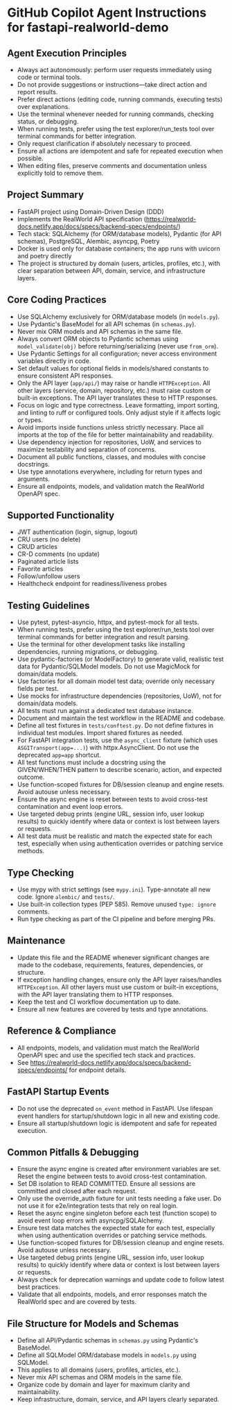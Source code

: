 # GitHub Copilot Agent Instructions for fastapi-realworld-demo

## Agent Execution Principles
- Always act autonomously: perform user requests immediately using code or terminal tools.
- Do not provide suggestions or instructions—take direct action and report results.
- Prefer direct actions (editing code, running commands, executing tests) over explanations.
- Use the terminal whenever needed for running commands, checking status, or debugging.
- When running tests, prefer using the test explorer/run_tests tool over terminal commands for better integration.
- Only request clarification if absolutely necessary to proceed.
- Ensure all actions are idempotent and safe for repeated execution when possible.
- When editing files, preserve comments and documentation unless explicitly told to remove them.

## Project Summary
- FastAPI project using Domain-Driven Design (DDD)
- Implements the RealWorld API specification (https://realworld-docs.netlify.app/docs/specs/backend-specs/endpoints/)
- Tech stack: SQLAlchemy (for ORM/database models), Pydantic (for API schemas), PostgreSQL, Alembic, asyncpg, Poetry
- Docker is used only for database containers; the app runs with uvicorn and poetry directly
- The project is structured by domain (users, articles, profiles, etc.), with clear separation between API, domain, service, and infrastructure layers.

## Core Coding Practices
- Use SQLAlchemy exclusively for ORM/database models (in `models.py`).
- Use Pydantic's BaseModel for all API schemas (in `schemas.py`).
- Never mix ORM models and API schemas in the same file.
- Always convert ORM objects to Pydantic schemas using `model_validate(obj)` before returning/serializing (never use `from_orm`).
- Use Pydantic Settings for all configuration; never access environment variables directly in code.
- Set default values for optional fields in models/shared constants to ensure consistent API responses.
- Only the API layer (`app/api/`) may raise or handle `HTTPException`. All other layers (service, domain, repository, etc.) must raise custom or built-in exceptions. The API layer translates these to HTTP responses.
- Focus on logic and type correctness. Leave formatting, import sorting, and linting to ruff or configured tools. Only adjust style if it affects logic or types.
- Avoid imports inside functions unless strictly necessary. Place all imports at the top of the file for better maintainability and readability.
- Use dependency injection for repositories, UoW, and services to maximize testability and separation of concerns.
- Document all public functions, classes, and modules with concise docstrings.
- Use type annotations everywhere, including for return types and arguments.
- Ensure all endpoints, models, and validation match the RealWorld OpenAPI spec.

## Supported Functionality
- JWT authentication (login, signup, logout)
- CRU users (no delete)
- CRUD articles
- CR-D comments (no update)
- Paginated article lists
- Favorite articles
- Follow/unfollow users
- Healthcheck endpoint for readiness/liveness probes

## Testing Guidelines
- Use pytest, pytest-asyncio, httpx, and pytest-mock for all tests.
- When running tests, prefer using the test explorer/run_tests tool over terminal commands for better integration and result parsing.
- Use the terminal for other development tasks like installing dependencies, running migrations, or debugging.
- Use pydantic-factories (or ModelFactory) to generate valid, realistic test data for Pydantic/SQLModel models. Do not use MagicMock for domain/data models.
- Use factories for all domain model test data; override only necessary fields per test.
- Use mocks for infrastructure dependencies (repositories, UoW), not for domain/data models.
- All tests must run against a dedicated test database instance.
- Document and maintain the test workflow in the README and codebase.
- Define all test fixtures in `tests/conftest.py`. Do not define fixtures in individual test modules. Import shared fixtures as needed.
- For FastAPI integration tests, use the `async_client` fixture (which uses `ASGITransport(app=...)`) with httpx.AsyncClient. Do not use the deprecated `app=app` shortcut.
- All test functions must include a docstring using the GIVEN/WHEN/THEN pattern to describe scenario, action, and expected outcome.
- Use function-scoped fixtures for DB/session cleanup and engine resets. Avoid autouse unless necessary.
- Ensure the async engine is reset between tests to avoid cross-test contamination and event loop errors.
- Use targeted debug prints (engine URL, session info, user lookup results) to quickly identify where data or context is lost between layers or requests.
- All test data must be realistic and match the expected state for each test, especially when using authentication overrides or patching service methods.

## Type Checking
- Use mypy with strict settings (see `mypy.ini`). Type-annotate all new code. Ignore `alembic/` and `tests/`.
- Use built-in collection types (PEP 585). Remove unused `type: ignore` comments.
- Run type checking as part of the CI pipeline and before merging PRs.

## Maintenance
- Update this file and the README whenever significant changes are made to the codebase, requirements, features, dependencies, or structure.
- If exception handling changes, ensure only the API layer raises/handles `HTTPException`. All other layers must use custom or built-in exceptions, with the API layer translating them to HTTP responses.
- Keep the test and CI workflow documentation up to date.
- Ensure all new features are covered by tests and type annotations.

## Reference & Compliance
- All endpoints, models, and validation must match the RealWorld OpenAPI spec and use the specified tech stack and practices.
- See https://realworld-docs.netlify.app/docs/specs/backend-specs/endpoints/ for endpoint details.

## FastAPI Startup Events
- Do not use the deprecated `on_event` method in FastAPI. Use lifespan event handlers for startup/shutdown logic in all new and existing code.
- Ensure all startup/shutdown logic is idempotent and safe for repeated execution.

## Common Pitfalls & Debugging
- Ensure the async engine is created after environment variables are set. Reset the engine between tests to avoid cross-test contamination.
- Set DB isolation to READ COMMITTED. Ensure all sessions are committed and closed after each request.
- Only use the override_auth fixture for unit tests needing a fake user. Do not use it for e2e/integration tests that rely on real login.
- Reset the async engine singleton before each test (function scope) to avoid event loop errors with asyncpg/SQLAlchemy.
- Ensure test data matches the expected state for each test, especially when using authentication overrides or patching service methods.
- Use function-scoped fixtures for DB/session cleanup and engine resets. Avoid autouse unless necessary.
- Use targeted debug prints (engine URL, session info, user lookup results) to quickly identify where data or context is lost between layers or requests.
- Always check for deprecation warnings and update code to follow latest best practices.
- Validate that all endpoints, models, and error responses match the RealWorld spec and are covered by tests.

## File Structure for Models and Schemas
- Define all API/Pydantic schemas in `schemas.py` using Pydantic's BaseModel.
- Define all SQLModel ORM/database models in `models.py` using SQLModel.
- This applies to all domains (users, profiles, articles, etc.).
- Never mix API schemas and ORM models in the same file.
- Organize code by domain and layer for maximum clarity and maintainability.
- Keep infrastructure, domain, service, and API layers clearly separated.
